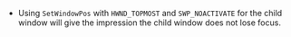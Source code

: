 - Using `SetWindowPos` with `HWND_TOPMOST` and `SWP_NOACTIVATE` for the child window will give the impression the child window does not lose focus.
